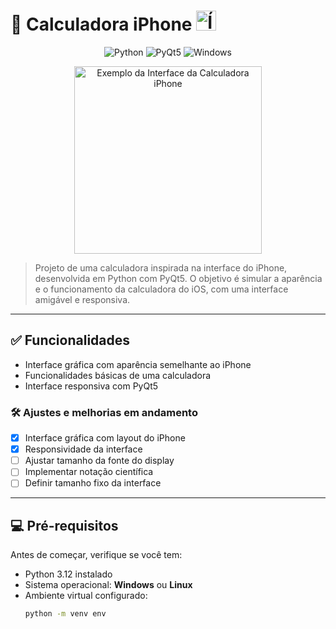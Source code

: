 # 🧮 Calculadora iPhone <img src="calculator.ico" width="32" alt="Ícone da Calculadora iPhone">

<div align="center">

![Python](https://img.shields.io/badge/Python-3776AB?style=for-the-badge&logo=python&logoColor=white)
![PyQt5](https://img.shields.io/badge/PyQt5-41CD52?style=for-the-badge&logo=qt&logoColor=white)
![Windows](https://img.shields.io/badge/Windows-0078D6?style=for-the-badge&logo=windows&logoColor=white)

<img src="fotoExemplo.png" alt="Exemplo da Interface da Calculadora iPhone" width="300">

</div>

> Projeto de uma calculadora inspirada na interface do iPhone, desenvolvida em Python com PyQt5. O objetivo é simular a aparência e o funcionamento da calculadora do iOS, com uma interface amigável e responsiva.

---

## ✅ Funcionalidades

- Interface gráfica com aparência semelhante ao iPhone
- Funcionalidades básicas de uma calculadora
- Interface responsiva com PyQt5

### 🛠️ Ajustes e melhorias em andamento

- [x] Interface gráfica com layout do iPhone
- [x] Responsividade da interface
- [ ] Ajustar tamanho da fonte do display
- [ ] Implementar notação científica
- [ ] Definir tamanho fixo da interface

---

## 💻 Pré-requisitos

Antes de começar, verifique se você tem:

- Python 3.12 instalado
- Sistema operacional: **Windows** ou **Linux**
- Ambiente virtual configurado:
  ```bash
  python -m venv env
